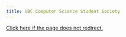 ```yaml
---
title: UBC Computer Science Student Society
---
```

<head>
<meta http-equiv="Refresh" content="5; url=https://www.students.cs.ubc.ca/~amyjzhu/">
</head>


<body>
<a href="https://www.students.cs.ubc.ca/~amyjzhu/">Click here if the page does not redirect.</a>
</body>
